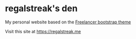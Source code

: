 regalstreak's den
=================

My personal website based on the [Freelancer bootstrap theme ](http://startbootstrap.com/templates/freelancer/)

Visit this site at https://regalstreak.me